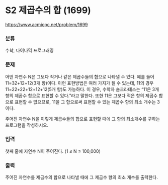 # S2 제곱수의 합 (1699) 

https://www.acmicpc.net/problem/1699

### 분류

수학, 다이나믹 프로그래밍

### 문제

어떤 자연수 N은 그보다 작거나 같은 제곱수들의 합으로 나타낼 수 있다. 예를 들어 11=32+12+12(3개 항)이다. 이런 표현방법은 여러 가지가 될 수 있는데, 11의 경우 11=22+22+12+12+12(5개 항)도 가능하다. 이 경우, 수학자 숌크라테스는 “11은 3개 항의 제곱수 합으로 표현할 수 있다.”라고 말한다. 또한 11은 그보다 적은 항의 제곱수 합으로 표현할 수 없으므로, 11을 그 합으로써 표현할 수 있는 제곱수 항의 최소 개수는 3이다.

주어진 자연수 N을 이렇게 제곱수들의 합으로 표현할 때에 그 항의 최소개수를 구하는 프로그램을 작성하시오.

### 입력 

첫째 줄에 자연수 N이 주어진다. (1 ≤ N ≤ 100,000)

### 출력 

주어진 자연수를 제곱수의 합으로 나타낼 때에 그 제곱수 항의 최소 개수를 출력한다.
